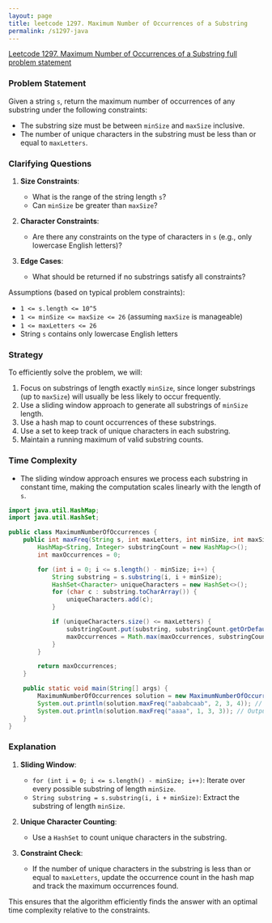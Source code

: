 ```yaml
---
layout: page
title: leetcode 1297. Maximum Number of Occurrences of a Substring
permalink: /s1297-java
---
```

[Leetcode 1297. Maximum Number of Occurrences of a Substring full problem statement](https://algoadvance.github.io/algoadvance/l1297)
### Problem Statement

Given a string `s`, return the maximum number of occurrences of any substring under the following constraints:
- The substring size must be between `minSize` and `maxSize` inclusive.
- The number of unique characters in the substring must be less than or equal to `maxLetters`.

### Clarifying Questions

1. **Size Constraints**:
    - What is the range of the string length `s`?
    - Can `minSize` be greater than `maxSize`?
   
2. **Character Constraints**:
    - Are there any constraints on the type of characters in `s` (e.g., only lowercase English letters)?

3. **Edge Cases**:
    - What should be returned if no substrings satisfy all constraints?

Assumptions (based on typical problem constraints):
- `1 <= s.length <= 10^5`
- `1 <= minSize <= maxSize <= 26` (assuming `maxSize` is manageable)
- `1 <= maxLetters <= 26`
- String `s` contains only lowercase English letters

### Strategy

To efficiently solve the problem, we will:
1. Focus on substrings of length exactly `minSize`, since longer substrings (up to `maxSize`) will usually be less likely to occur frequently.
2. Use a sliding window approach to generate all substrings of `minSize` length.
3. Use a hash map to count occurrences of these substrings.
4. Use a set to keep track of unique characters in each substring.
5. Maintain a running maximum of valid substring counts.

### Time Complexity

- The sliding window approach ensures we process each substring in constant time, making the computation scales linearly with the length of `s`.
  
```java
import java.util.HashMap;
import java.util.HashSet;

public class MaximumNumberOfOccurrences {
    public int maxFreq(String s, int maxLetters, int minSize, int maxSize) {
        HashMap<String, Integer> substringCount = new HashMap<>();
        int maxOccurrences = 0;

        for (int i = 0; i <= s.length() - minSize; i++) {
            String substring = s.substring(i, i + minSize);
            HashSet<Character> uniqueCharacters = new HashSet<>();
            for (char c : substring.toCharArray()) {
                uniqueCharacters.add(c);
            }

            if (uniqueCharacters.size() <= maxLetters) {
                substringCount.put(substring, substringCount.getOrDefault(substring, 0) + 1);
                maxOccurrences = Math.max(maxOccurrences, substringCount.get(substring));
            }
        }

        return maxOccurrences;
    }

    public static void main(String[] args) {
        MaximumNumberOfOccurrences solution = new MaximumNumberOfOccurrences();
        System.out.println(solution.maxFreq("aababcaab", 2, 3, 4)); // Output: 2
        System.out.println(solution.maxFreq("aaaa", 1, 3, 3)); // Output: 2
    }
}
```

### Explanation
1. **Sliding Window**:
    - `for (int i = 0; i <= s.length() - minSize; i++)`: Iterate over every possible substring of length `minSize`.
    - `String substring = s.substring(i, i + minSize)`: Extract the substring of length `minSize`.
   
2. **Unique Character Counting**:
    - Use a `HashSet` to count unique characters in the substring.

3. **Constraint Check**:
    - If the number of unique characters in the substring is less than or equal to `maxLetters`, update the occurrence count in the hash map and track the maximum occurrences found.

This ensures that the algorithm efficiently finds the answer with an optimal time complexity relative to the constraints.